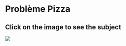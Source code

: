 # Problème Pizza

## Click on the image to see the subject
<a href="https://github.com/solennement/ESILV-/blob/main/Probleme_Etudiant.pdf"><img src="https://s3-eu-west-1.amazonaws.com/assets.atout-on-line.com/images/ingenieur/Logos_Ecoles/2018_2020/esilv_250.jpg"></a>
